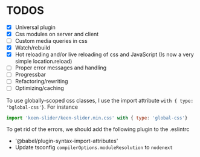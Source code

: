 # TODOS
- [x] Universal plugin
- [x] Css modules on server and client
- [ ] Custom media queries in css
- [x] Watch/rebuild
- [x] Hot reloading and/or live reloading of css and JavaScript (Is now a very simple location.reload)
- [ ] Proper error messages and handling
- [ ] Progressbar
- [ ] Refactoring/rewriting
- [ ] Optimizing/caching

To use globally-scoped css classes, I use the import attribute `with { type: 'bglobal-css'}`.
For instance 

```js
import 'keen-slider/keen-slider.min.css' with { type: 'global-css'}
```
To get rid of the errors, we should add the following plugin to the .eslintrc
- '@babel/plugin-syntax-import-attributes'
- Update tsconfig `compilerOptions.moduleResolution` to `nodenext`
